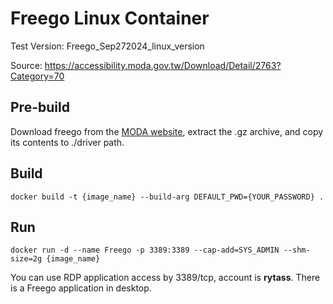 # Freego Linux Container

Test Version: Freego_Sep272024_linux_version

Source: https://accessibility.moda.gov.tw/Download/Detail/2763?Category=70

## Pre-build

Download freego from the [MODA website](https://accessibility.moda.gov.tw/Download/Detail/2763?Category=70), extract the .gz archive, and copy its contents to ./driver path.

## Build

```shell
docker build -t {image_name} --build-arg DEFAULT_PWD={YOUR_PASSWORD} .
```

## Run

```shell
docker run -d --name Freego -p 3389:3389 --cap-add=SYS_ADMIN --shm-size=2g {image_name}
```

You can use RDP application access by 3389/tcp, account is __rytass__. There is a Freego application in desktop.
